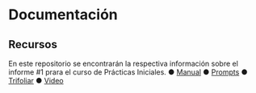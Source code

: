 # Documentación
## Recursos
En este repositorio se encontrarán la respectiva información sobre el informe #1 prara el curso de Prácticas Iniciales.
&#9679; [Manual](Manual.pdf)
&#9679; [Prompts](Promts.pdf)
&#9679; [Trifoliar](Trifoliar.pdf)
&#9679; [Video](https://www.youtube.com/watch?v=ysdPb1QSJSE)
